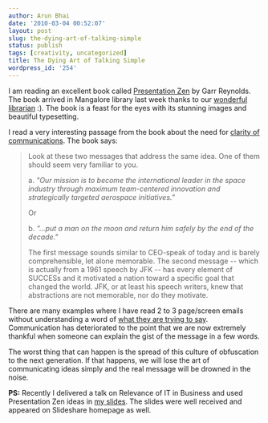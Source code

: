 ```yaml
---
author: Arun Bhai
date: '2010-03-04 00:52:07'
layout: post
slug: the-dying-art-of-talking-simple
status: publish
tags: [creativity, uncategorized]
title: The Dying Art of Talking Simple
wordpress_id: '254'
---
```


I am reading an excellent book called [Presentation Zen][book] by Garr Reynolds. The book arrived in Mangalore library last week thanks to our [wonderful librarian][veena] :). The book is a feast for the eyes with its stunning images and beautiful typesetting.

I read a very interesting passage from the book about the need for [clarity of communications][clarity]. The book says: 

[book]: http://www.presentationzen.com/presentationzen/2010/02/presentation-zen-design-the-book.html
[clarity]: http://www.presentationzen.com/presentationzen/connecting/ 
[veena]: http://seqv.blogspot.com "Veena Amrith"

> Look at these two messages that address the same idea. One of them should seem very familiar to you.
> 
> a.  *"Our mission is to become the international leader in the space industry through maximum team-centered innovation and strategically targeted aerospace initiatives."*
> 
> Or
> 
> b. *"...put a man on the moon and return him safely by the end of the decade."*
> 
> The first message sounds similar to CEO-speak of today and is barely comprehensible, let alone memorable. The second message -- which is actually from a 1961 speech by JFK -- has every element of SUCCESs and it motivated a nation toward a specific goal that changed the world. JFK, or at least his speech writers, knew that abstractions are not memorable, nor do they motivate.

There are many examples where I have read 2 to 3 page/screen emails without understanding a word of [what they are trying to say][bullshit]. Communication has deteriorated to the point that we are now extremely thankful when someone can explain the gist of the message in a few words.

The worst thing that can happen is the spread of this culture of obfuscation to the next generation. If that happens, we will lose the art of communicating ideas simply and the real message will be drowned in the noise.

**PS:** Recently I delivered a talk on Relevance of IT in Business and used Presentation Zen ideas in [my slides][slides]. The slides were well received and appeared on Slideshare homepage as well.

[slides]: http://www.slideshare.net/arunvr/relevance-of-it-in-business/
[bullshit]: http://startupista.com/corporate-bullshit-generator/ "I get messages like these very often"
